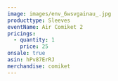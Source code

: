 ```yaml
---
image: images/env_6wsvgainau_.jpg
producttype: Sleeves
eventName: Air Comiket 2
pricings:
  - quantity: 1
    price: 25
onsale: true
asin: hPv87ErRJ
merchandise: comiket
---
```

